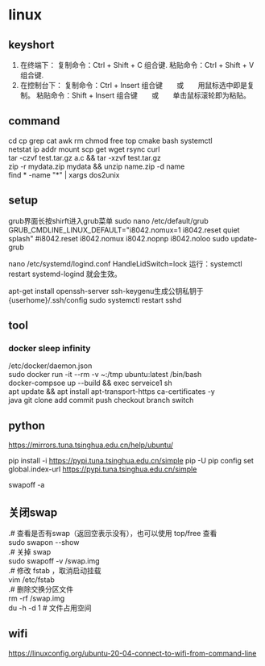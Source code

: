 # linux

## keyshort
  1. 在终端下：
     复制命令：Ctrl + Shift + C  组合键.
     粘贴命令：Ctrl + Shift + V  组合键.
  2. 在控制台下：
     复制命令：Ctrl + Insert  组合键　　或　　用鼠标选中即是复制。
     粘贴命令：Shift + Insert  组合键　　或　　单击鼠标滚轮即为粘贴。

## command
 cd cp grep cat awk rm chmod  free top cmake bash systemctl    
 netstat ip addr mount scp get wget rsync curl     
 tar -czvf test.tar.gz a.c && tar -xzvf test.tar.gz     
 zip -r mydata.zip mydata  && unzip name.zip -d name    
find * -name "*" | xargs dos2unix    

## setup
 grub界面长按shirft进入grub菜单
 sudo nano /etc/default/grub
 GRUB_CMDLINE_LINUX_DEFAULT="i8042.nomux=1 i8042.reset  quiet splash"
 #i8042.reset i8042.nomux i8042.nopnp i8042.noloo 
 sudo update-grub

 nano /etc/systemd/logind.conf
 HandleLidSwitch=lock
 运行：systemctl restart systemd-logind 就会生效。


 apt-get install openssh-server
 ssh-keygenu生成公钥私钥于{userhome}/.ssh/config
 sudo systemctl restart sshd


## tool
### docker sleep infinity 
/etc/docker/daemon.json    
sudo docker run -it --rm  -v ~:/tmp ubuntu:latest /bin/bash    
 docker-compsoe up --build && exec serveice1 sh    
apt update && apt install apt-transport-https ca-certificates -y     
 java
 git clone add commit push checkout branch switch
 
## python

 https://mirrors.tuna.tsinghua.edu.cn/help/ubuntu/

pip install -i https://pypi.tuna.tsinghua.edu.cn/simple pip -U 
pip config set global.index-url https://pypi.tuna.tsinghua.edu.cn/simple

swapoff -a
## 关闭swap    
  .# 查看是否有swap（返回空表示没有），也可以使用 top/free 查看    
  sudo swapon --show    
  .# 关掉 swap     
  sudo swapoff -v /swap.img     
  .# 修改 fstab ，取消启动挂载    
  vim /etc/fstab     
  .# 删除交换分区文件    
  rm -rf /swap.img    
  du -h -d 1 # 文件占用空间    
  
## wifi
https://linuxconfig.org/ubuntu-20-04-connect-to-wifi-from-command-line    
